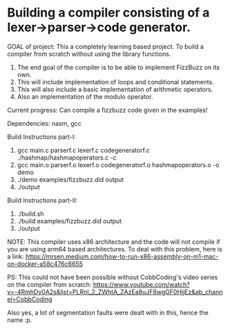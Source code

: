 # Building a compiler consisting of a lexer->parser->code generator.

GOAL of project: This a completely learning based project. To build a compiler from scratch without using the library functions. 
1. The end goal of the compiler is to be able to implement FizzBuzz on its own.
2. This will include implementation of loops and conditional statements.
3. This will also include a basic implementation of arithmetic operators.
4. Also an implementation of the modulo operator.

Current progress: Can compile a fizzbuzz code given in the examples!

Dependencies: nasm, gcc

Build Instructions part-I: 
1. gcc main.c parserf.c lexerf.c codegeneratorf.c ./hashmap/hashmapoperators.c -c
2. gcc main.o parserf.o lexerf.o codegeneratorf.o hashmapoperators.o -o demo
3. ./demo examples/fizzbuzz.did output
4. ./output

Build Instructions part-II:
1. ./build.sh
2. ./build examples/fizzbuzz.did output
3. ./output

NOTE: This compiler uses x86 architecture and the code will not compile if you are using arm64 based architectures. To deal with this problem, here is a link: https://mrsen.medium.com/how-to-run-x86-assembly-on-m1-mac-on-docker-a58c476c6655


PS: This could not have been possible without CobbCoding's video series on the compiler from scratch: https://www.youtube.com/watch?v=-4RmhDy0A2s&list=PLRnI_2_ZWhtA_ZAzEa8uJF8wgGF0HjjEz&ab_channel=CobbCoding

Also yes, a lot of segmentation faults were dealt with in this, hence the name :p.
